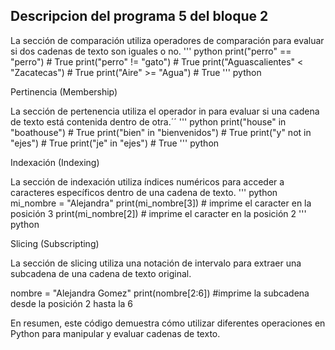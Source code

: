 ## Descripcion del programa 5 del bloque 2
La sección de comparación utiliza operadores de
comparación para evaluar si dos cadenas de texto son iguales o no.
''' python
print("perro" == "perro")  # True
print("perro" != "gato")  # True
print("Aguascalientes" < "Zacatecas")  # True
print("Aire" >= "Agua")  # True
''' python

Pertinencia (Membership)

La sección de pertenencia utiliza el operador in para evaluar si una cadena de texto está contenida dentro de otra.´´
''' python
print("house" in "boathouse")  # True
print("bien" in "bienvenidos")  # True
print("y" not in "ejes")  # True
print("je" in "ejes")  # True
''' python

Indexación (Indexing)

La sección de indexación utiliza índices numéricos para acceder a caracteres
específicos dentro de una cadena de texto.
''' python
mi_nombre = "Alejandra"
print(mi_nombre[3])  # imprime el caracter en la posición 3
print(mi_nombre[2])  # imprime el caracter en la posición 2
''' python

Slicing (Subscripting)

La sección de slicing utiliza una notación de intervalo
para extraer una subcadena de una cadena de texto original.


nombre = "Alejandra Gomez"
print(nombre[2:6]) 
#imprime la subcadena desde la posición 2 hasta la 6


En resumen, este código demuestra cómo utilizar diferentes operaciones en Python para manipular y evaluar cadenas de texto.
